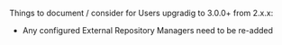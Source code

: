 Things to document / consider for Users upgradig to 3.0.0+ from 2.x.x:
- Any configured External Repository Managers need to be re-added